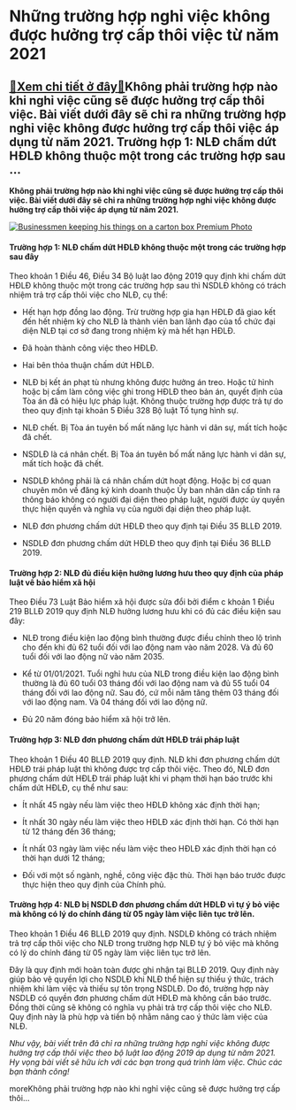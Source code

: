 Những trường hợp nghỉ việc không được hưởng trợ cấp thôi việc từ năm 2021
=========================================================================

[:gift:Xem chi tiết ở đây:gift:](https://hddtvn.com/nhung-truong-hop-nghi-viec-khong-duoc-huong-tro-cap-thoi-viec-tu-nam-2021/)Không phải trường hợp nào khi nghỉ việc cũng sẽ được hưởng trợ cấp thôi việc. Bài viết dưới đây sẽ chỉ ra những trường hợp nghỉ việc không được hưởng trợ cấp thôi việc áp dụng từ năm 2021. Trường hợp 1: NLĐ chấm dứt HĐLĐ không thuộc một trong các trường hợp sau …
-----------------------------------------------------------------------------------------------------------------------------------------------------------------------------------------------------------------------------------------------------------------------

**Không phải trường hợp nào khi nghỉ việc cũng sẽ được hưởng trợ cấp thôi việc. Bài viết dưới đây sẽ chỉ ra những trường hợp nghỉ việc không được hưởng trợ cấp thôi việc áp dụng từ năm 2021.**


[![Businessmen keeping his things on a carton box Premium Photo](https://hddtvn.com/wp-content/uploads/2021/01/businessmen-keeping-his-things-carton-box_1423-3638.jpg)](https://hddtvn.com/wp-content/uploads/2021/01/businessmen-keeping-his-things-carton-box_1423-3638.jpg)


#### Trường hợp 1: NLĐ chấm dứt HĐLĐ không thuộc một trong các trường hợp sau đây


Theo khoản 1 Điều 46, Điều 34 Bộ luật lao động 2019 quy định khi chấm dứt HĐLĐ không thuộc một trong các trường hợp sau thì NSDLĐ không có trách nhiệm trả trợ cấp thôi việc cho NLĐ, cụ thể:




* Hết hạn hợp đồng lao động. Trừ trường hợp gia hạn HĐLĐ đã giao kết đến hết nhiệm kỳ cho NLĐ là thành viên ban lãnh đạo của tổ chức đại diện NLĐ tại cơ sở đang trong nhiệm kỳ mà hết hạn HĐLĐ.

* Đã hoàn thành công việc theo HĐLĐ.

* Hai bên thỏa thuận chấm dứt HĐLĐ.

* NLĐ bị kết án phạt tù nhưng không được hưởng án treo. Hoặc tử hình hoặc bị cấm làm công việc ghi trong HĐLĐ theo bản án, quyết định của Tòa án đã có hiệu lực pháp luật. Không thuộc trường hợp được trả tự do theo quy định tại khoản 5 Điều 328 Bộ luật Tố tụng hình sự.

* NLĐ chết. Bị Tòa án tuyên bố mất năng lực hành vi dân sự, mất tích hoặc đã chết.

* NSDLĐ là cá nhân chết. Bị Tòa án tuyên bố mất năng lực hành vi dân sự, mất tích hoặc đã chết.

* NSDLĐ không phải là cá nhân chấm dứt hoạt động. Hoặc bị cơ quan chuyên môn về đăng ký kinh doanh thuộc Ủy ban nhân dân cấp tỉnh ra thông báo không có người đại diện theo pháp luật, người được ủy quyền thực hiện quyền và nghĩa vụ của người đại diện theo pháp luật.

* NLĐ đơn phương chấm dứt HĐLĐ theo quy định tại Điều 35 BLLĐ 2019.

* NSDLĐ đơn phương chấm dứt HĐLĐ theo quy định tại Điều 36 BLLĐ 2019.



#### Trường hợp 2: NLĐ đủ điều kiện hưởng lương hưu theo quy định của pháp luật về bảo hiểm xã hội


Theo Điều 73 Luật Bảo hiểm xã hội được sửa đổi bởi điểm c khoản 1 Điều 219 BLLĐ 2019 quy định NLĐ hưởng lương hưu khi có đủ các điều kiện sau đây:




* NLĐ trong điều kiện lao động bình thường được điều chỉnh theo lộ trình cho đến khi đủ 62 tuổi đối với lao động nam vào năm 2028. Và đủ 60 tuổi đối với lao động nữ vào năm 2035.

* Kể từ 01/01/2021. Tuổi nghỉ hưu của NLĐ trong điều kiện lao động bình thường là đủ 60 tuổi 03 tháng đối với lao động nam và đủ 55 tuổi 04 tháng đối với lao động nữ. Sau đó, cứ mỗi năm tăng thêm 03 tháng đối với lao động nam. Và 04 tháng đối với lao động nữ.

* Đủ 20 năm đóng bảo hiểm xã hội trở lên.



#### Trường hợp 3: NLĐ đơn phương chấm dứt HĐLĐ trái pháp luật


Theo khoản 1 Điều 40 BLLĐ 2019 quy định. NLĐ khi đơn phương chấm dứt HĐLĐ trái pháp luật thì không được trợ cấp thôi việc. Theo đó, NLĐ đơn phương chấm dứt HĐLĐ trái pháp luật khi vi phạm thời hạn báo trước khi chấm dứt HĐLĐ, cụ thể như sau:




* Ít nhất 45 ngày nếu làm việc theo HĐLĐ không xác định thời hạn;

* Ít nhất 30 ngày nếu làm việc theo HĐLĐ xác định thời hạn. Có thời hạn từ 12 tháng đến 36 tháng;

* Ít nhất 03 ngày làm việc nếu làm việc theo HĐLĐ xác định thời hạn có thời hạn dưới 12 tháng;

* Đối với một số ngành, nghề, công việc đặc thù. Thời hạn báo trước được thực hiện theo quy định của Chính phủ.



#### Trường hợp 4: NLĐ bị NSDLĐ đơn phương chấm dứt HĐLĐ vì tự ý bỏ việc mà không có lý do chính đáng từ 05 ngày làm việc liên tục trở lên.


Theo khoản 1 Điều 46 BLLĐ 2019 quy định. NSDLĐ không có trách nhiệm trả trợ cấp thôi việc cho NLĐ trong trường hợp NLĐ tự ý bỏ việc mà không có lý do chính đáng từ 05 ngày làm việc liên tục trở lên.


Đây là quy định mới hoàn toàn được ghi nhận tại BLLĐ 2019. Quy định này giúp bảo vệ quyền lợi cho NSDLĐ khi NLĐ thể hiện sự thiếu ý thức, trách nhiệm khi làm việc và thiếu sự tôn trọng NSDLĐ. Do đó, trường hợp này NSDLĐ có quyền đơn phương chấm dứt HĐLĐ mà không cần báo trước. Đồng thời cũng sẽ không có nghĩa vụ phải trả trợ cấp thôi việc cho NLĐ. Quy định này là phù hợp và tiến bộ nhằm nâng cao ý thức làm việc của NLĐ.


*Như vậy, bài viết trên đã chỉ ra những trường hợp nghỉ việc không được hưởng trợ cấp thôi việc theo bộ luật lao động 2019 áp dụng từ năm 2021. Hy vọng bài viết sẽ hữu ích với các bạn trong quá trình làm việc. Chúc các bạn thành công!*


moreKhông phải trường hợp nào khi nghỉ việc cũng sẽ được hưởng trợ cấp thôi…

